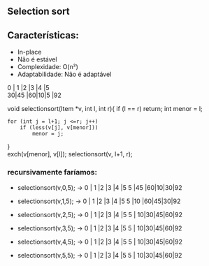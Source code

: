## Selection sort

## Características:

- In-place
- Não é estável
- Complexidade: O(n²)
- Adaptabilidade: Não é adaptável

0 | 1 |2 |3 |4 |5   
30|45 |60|10|5 |92


void selectionsort(Item *v, int l, int r){
    if (l == r) return;
    int menor = l;

    for (int j = l+1; j <=r; j++)
        if (less(v[j], v[menor]))
            menor = j;

}   
exch(v[menor], v[l]);
selectionsort(v, l+1, r);

### recursivamente faríamos:

- selectionsort(v,0,5); -> 0 | 1 |2 |3 |4 |5
                         5 |45 |60|10|30|92

- selectionsort(v,1,5); -> 0 | 1 |2 |3 |4 |5
                         5 |10 |60|45|30|92

- selectionsort(v,2,5); -> 0 | 1 |2 |3 |4 |5
                        5  | 10|30|45|60|92

- selectionsort(v,3,5); -> 0 | 1 |2 |3 |4 |5
                        5  | 10|30|45|60|92

- selectionsort(v,4,5); -> 0 | 1 |2 |3 |4 |5
                        5  | 10|30|45|60|92

- selectionsort(v,5,5); -> 0 | 1 |2 |3 |4 |5
                        5  | 10|30|45|60|92